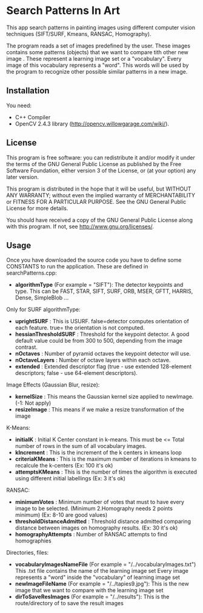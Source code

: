 Search Patterns In Art
======================

This app search patterns in painting images using different computer vision techniques (SIFT/SURF, Kmeans, RANSAC, Homography).

The program reads a set of images predefined by the user. These images contains some patterns (objects) that we want to compare tith other new image . These represent a learning image set or a "vocabulary". Every image of this vocabulary represents a "word". This words will be used by the program to recognize other possible similar patterns in a new image. 


Installation
------------

You need:  
   * C++ Compiler 
   * OpenCV 2.4.3 library (http://opencv.willowgarage.com/wiki/).

License
-------
This program is free software: you can redistribute it and/or modify it under the terms of the GNU General Public License as published by the Free Software Foundation, either version 3 of the License, or (at your option) any later version.

This program is distributed in the hope that it will be useful, but WITHOUT ANY WARRANTY; without even the implied warranty of MERCHANTABILITY or FITNESS FOR A PARTICULAR PURPOSE.  See the GNU General Public License for more details.

You should have received a copy of the GNU General Public License along with this program.  If not, see <http://www.gnu.org/licenses/>.

Usage
-----

Once you have downloaded the source code you have to define some CONSTANTS to run the application. These are defined in searchPatterns.cpp:

  
  * **algorithmType** (For example = "SIFT"):   The detector keypoints and type. This can be FAST, STAR, SIFT, SURF, ORB, MSER, GFTT, HARRIS, Dense, SimpleBlob ... 

Only for SURF algorithmType:
  * **uprightSURF** :   This is USURF. false=detector computes orientation of each feature. true= the orientation is not computed. 
  * **hessianThresholdSURF** :  Threshold for the keypoint detector. A good default value could be from 300 to 500, depending from the image contrast.
  * **nOctaves** : Number of pyramid octaves the keypoint detector will use.
  * **nOctaveLayers** :  Number of octave layers within each octave.
  * **extended** :  Extended descriptor flag (true - use extended 128-element descriptors; false - use 64-element descriptors).

Image Effects (Gaussian Blur, resize):
  * **kernelSize** :  This means the Gaussian kernel size applied to newImage. (-1: Not apply)
  * **resizeImage** :  This means if we make a resize transformation of the image

K-Means:
  * **initialK** : Initial K Center constant in k-means. This must be <= Total number of rows in the sum of all vocabulary images.
  * **kIncrement** :  This is the increment of the k centers in kmeans loop
  * **criteriaKMeans** :  This is the maximum number of iterations in kmeans to recalcule the k-centers (Ex: 100 it's ok)
  * **attemptsKMeans** :  This is the number of times the algorithm is executed using different initial labellings (Ex: 3 it's ok)

RANSAC: 
  * **minimumVotes** :  Minimum number of votes that must to have every image to be selected. (Minimum 2.Homography needs 2 points minimum) (Ex: 8-10 are good values)
  * **thresholdDistanceAdmitted** :  Threshold distance admitted comparing distance between images on homography results.  (Ex: 30 it's ok)
  * **homographyAttempts** :  Number of RANSAC attempts to find homographies

Directories, files:
  * **vocabularyImagesNameFile**  (For example = "/../vocabularyImages.txt") This .txt file contains the name of the learning image set Every image represents a "word" inside the "vocabulary" of learning image set
  * **newImageFileName**  (For example = "/../tapies9.jpg"):   This is the new image that we want to compare with the learning image set
  * **dirToSaveResImages**  (For example = "/../results"):  This is the route/directory of to save the result images

